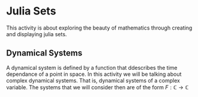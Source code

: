 # Julia Sets
This activity is about exploring the beauty of mathematics through creating and displaying julia sets. 

## Dynamical Systems
A dynamical system is defined by a function that ddescribes the time dependance of a point in space. In this activity we will be talking about complex dynamical systems. That is, dynamical systems of a complex variable. The systems that we will consider then are of the form $F:\mathbb{C}\to\mathbb{C}$